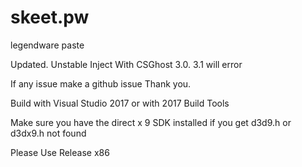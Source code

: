 # skeet.pw
legendware paste 

Updated. Unstable Inject With CSGhost 3.0. 3.1 will error

If any  issue make a github issue Thank you.

Build with Visual Studio 2017 or with 2017 Build Tools

Make sure you have the direct x 9 SDK installed if you get d3d9.h or d3dx9.h not  found

Please Use Release x86
